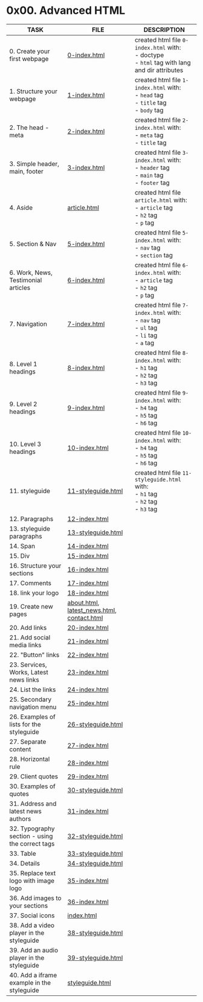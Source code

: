 # 0x00. Advanced HTML

| TASK                                            | FILE                                                                                         | DESCRIPTION                                                                                            |
|-------------------------------------------------|----------------------------------------------------------------------------------------------|--------------------------------------------------------------------------------------------------------|
| 0. Create your first webpage                    | [0-index.html](0-index.html)                                                                 | created html file `0-index.html` with:<br> - doctype<br> - `html` tag with lang and dir attributes<br> |
| 1. Structure your webpage                       | [1-index.html](1-index.html)                                                                 | created html file `1-index.html` with:<br> - `head` tag<br> - `title` tag<br> - `body` tag<br>         |
| 2. The head - meta                              | [2-index.html](2-index.html)                                                                 | created html file `2-index.html` with:<br> - `meta` tag<br> - `title` tag<br>                          |
| 3. Simple header, main, footer                  | [3-index.html](3-index.html)                                                                 | created html file `3-index.html` with:<br> - `header` tag<br> - `main` tag<br> - `footer` tag<br>      |
| 4. Aside                                        | [article.html](article.html)                                                                 | created html file `article.html` with:<br> - `article` tag<br> - `h2` tag<br> - `p` tag<br>            |
| 5. Section & Nav                                | [5-index.html](5-index.html)                                                                 | created html file `5-index.html` with:<br> - `nav` tag<br> - `section` tag<br>                         |
| 6. Work, News, Testimonial articles             | [6-index.html](6-index.html)                                                                 | created html file `6-index.html` with:<br> - `article` tag<br> - `h2` tag<br> - `p` tag<br>            |
| 7. Navigation                                   | [7-index.html](7-index.html)                                                                 | created html file `7-index.html` with:<br> - `nav` tag<br> - `ul` tag<br> - `li` tag<br> - `a` tag<br> |
| 8. Level 1 headings                             | [8-index.html](8-index.html)                                                                 | created html file `8-index.html` with:<br> - `h1` tag<br> - `h2` tag<br> - `h3` tag<br>                |
| 9. Level 2 headings                             | [9-index.html](9-index.html)                                                                 | created html file `9-index.html` with:<br> - `h4` tag<br> - `h5` tag<br> - `h6` tag<br>                |
| 10. Level 3 headings                            | [10-index.html](10-index.html)                                                               | created html file `10-index.html` with:<br> - `h4` tag<br> - `h5` tag<br> - `h6` tag<br>               |
| 11. styleguide                                  | [11-styleguide.html](11-styleguide.html)                                                     | created html file `11-styleguide.html` with:<br> - `h1` tag<br> - `h2` tag<br> - `h3` tag<br>          |
| 12. Paragraphs                                  | [12-index.html](12-index.html)                                                               |                                                                                                        |
| 13. styleguide paragraphs                       | [13-styleguide.html](13-styleguide.html)                                                     |                                                                                                        |
| 14. Span                                        | [14-index.html](14-index.html)                                                               |                                                                                                        |
| 15. Div                                         | [15-index.html](15-index.html)                                                               |                                                                                                        |
| 16. Structure your sections                     | [16-index.html](16-index.html)                                                               |                                                                                                        |
| 17. Comments                                    | [17-index.html](17-index.html)                                                               |                                                                                                        |
| 18. link your logo                              | [18-index.html](18-index.html)                                                               |                                                                                                        |
| 19. Create new pages                            | [about.html](about.html), [latest_news.html](latest_news.html), [contact.html](contact.html) |                                                                                                        |
| 20. Add links                                   | [20-index.html](20-index.html)                                                               |                                                                                                        |
| 21. Add social media links                      | [21-index.html](21-index.html)                                                               |                                                                                                        |
| 22. "Button" links                              | [22-index.html](22-index.html)                                                               |                                                                                                        |
| 23. Services, Works, Latest news links          | [23-index.html](23-index.html)                                                               |                                                                                                        |
| 24. List the links                              | [24-index.html](24-index.html)                                                               |                                                                                                        |
| 25. Secondary navigation menu                   | [25-index.html](25-index.html)                                                               |                                                                                                        |
| 26. Examples of lists for the styleguide        | [26-styleguide.html](26-styleguide.html)                                                     |                                                                                                        |
| 27. Separate content                            | [27-index.html](27-index.html)                                                               |                                                                                                        |
| 28. Horizontal rule                             | [28-index.html](28-index.html)                                                               |                                                                                                        |
| 29. Client quotes                               | [29-index.html](29-index.html)                                                               |                                                                                                        |
| 30. Examples of quotes                          | [30-styleguide.html](30-styleguide.html)                                                     |                                                                                                        |
| 31. Address and latest news authors             | [31-index.html](31-index.html)                                                               |                                                                                                        |
| 32. Typography section - using the correct tags | [32-styleguide.html](32-styleguide.html)                                                     |                                                                                                        |
| 33. Table                                       | [33-styleguide.html](33-styleguide.html)                                                     |                                                                                                        |
| 34. Details                                     | [34-styleguide.html](34-styleguide.html)                                                     |                                                                                                        |
| 35. Replace text logo with image logo           | [35-index.html](35-index.html)                                                               |                                                                                                        |
| 36. Add images to your sections                 | [36-index.html](36-index.html)                                                               |                                                                                                        |
| 37. Social icons                                | [index.html](index.html)                                                                     |                                                                                                        |
| 38. Add a video player in the styleguide        | [38-styleguide.html](38-styleguide.html)                                                     |                                                                                                        |
| 39. Add an audio player in the styleguide       | [39-styleguide.html](39-styleguide.html)                                                     |                                                                                                        |
| 40. Add a iframe example in the styleguide                                                | [styleguide.html](styleguide.html)                                                                                             |                                                                                                        |
